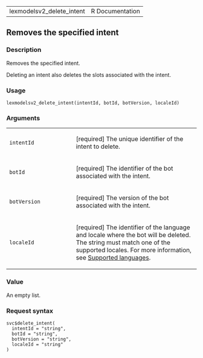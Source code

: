 <table style="width: 100%;">
<tbody>
<tr class="odd">
<td>lexmodelsv2_delete_intent</td>
<td style="text-align: right;">R Documentation</td>
</tr>
</tbody>
</table>

## Removes the specified intent

### Description

Removes the specified intent.

Deleting an intent also deletes the slots associated with the intent.

### Usage

    lexmodelsv2_delete_intent(intentId, botId, botVersion, localeId)

### Arguments

<table>
<colgroup>
<col style="width: 35%" />
<col style="width: 65%" />
</colgroup>
<tbody>
<tr class="odd">
<td><code id="lexmodelsv2_delete_intent_:_intentId">intentId</code></td>
<td><p>[required] The unique identifier of the intent to
delete.</p></td>
</tr>
<tr class="even">
<td><code id="lexmodelsv2_delete_intent_:_botId">botId</code></td>
<td><p>[required] The identifier of the bot associated with the
intent.</p></td>
</tr>
<tr class="odd">
<td><code
id="lexmodelsv2_delete_intent_:_botVersion">botVersion</code></td>
<td><p>[required] The version of the bot associated with the
intent.</p></td>
</tr>
<tr class="even">
<td><code id="lexmodelsv2_delete_intent_:_localeId">localeId</code></td>
<td><p>[required] The identifier of the language and locale where the
bot will be deleted. The string must match one of the supported locales.
For more information, see <a
href="https://docs.aws.amazon.com/lexv2/latest/dg/how-languages.html">Supported
languages</a>.</p></td>
</tr>
</tbody>
</table>

### Value

An empty list.

### Request syntax

    svc$delete_intent(
      intentId = "string",
      botId = "string",
      botVersion = "string",
      localeId = "string"
    )
